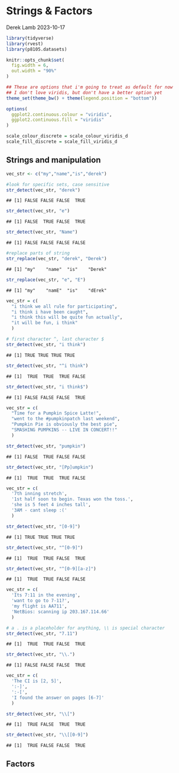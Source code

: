 Strings & Factors
================
Derek Lamb
2023-10-17

``` r
library(tidyverse)
library(rvest)
library(p8105.datasets)

knitr::opts_chunk$set(
  fig.width = 6,
  out.width = "90%"
)

## These are options that i'm going to treat as default for now
## I don't love viridis, but don't have a better option yet
theme_set(theme_bw() + theme(legend.position = "bottom"))

options(
  ggplot2.continuous.colour = "viridis",
  ggplot2.continuous.fill = "viridis"
)

scale_colour_discrete = scale_colour_viridis_d
scale_fill_discrete = scale_fill_viridis_d
```

## Strings and manipulation

``` r
vec_str <- c("my","name","is","derek")

#look for specific sets, case sensitive
str_detect(vec_str, "derek")
```

    ## [1] FALSE FALSE FALSE  TRUE

``` r
str_detect(vec_str, "e")
```

    ## [1] FALSE  TRUE FALSE  TRUE

``` r
str_detect(vec_str, "Name")
```

    ## [1] FALSE FALSE FALSE FALSE

``` r
#replace parts of string
str_replace(vec_str, "derek", "Derek")
```

    ## [1] "my"    "name"  "is"    "Derek"

``` r
str_replace(vec_str, "e", "E")
```

    ## [1] "my"    "namE"  "is"    "dErek"

``` r
vec_str = c(
  "i think we all rule for participating",
  "i think i have been caught",
  "i think this will be quite fun actually",
  "it will be fun, i think"
  )

# first character ^, last character $
str_detect(vec_str, "i think")
```

    ## [1] TRUE TRUE TRUE TRUE

``` r
str_detect(vec_str, "^i think")
```

    ## [1]  TRUE  TRUE  TRUE FALSE

``` r
str_detect(vec_str, "i think$")
```

    ## [1] FALSE FALSE FALSE  TRUE

``` r
vec_str = c(
  "Time for a Pumpkin Spice Latte!",
  "went to the #pumpkinpatch last weekend",
  "Pumpkin Pie is obviously the best pie",
  "SMASHING PUMPKINS -- LIVE IN CONCERT!!"
  )

str_detect(vec_str, "pumpkin")
```

    ## [1] FALSE  TRUE FALSE FALSE

``` r
str_detect(vec_str, "[Pp]umpkin")
```

    ## [1]  TRUE  TRUE  TRUE FALSE

``` r
vec_str = c(
  '7th inning stretch',
  '1st half soon to begin. Texas won the toss.',
  'she is 5 feet 4 inches tall',
  '3AM - cant sleep :('
  )

str_detect(vec_str, "[0-9]")
```

    ## [1] TRUE TRUE TRUE TRUE

``` r
str_detect(vec_str, "^[0-9]")
```

    ## [1]  TRUE  TRUE FALSE  TRUE

``` r
str_detect(vec_str, "^[0-9][a-z]")
```

    ## [1]  TRUE  TRUE FALSE FALSE

``` r
vec_str = c(
  'Its 7:11 in the evening',
  'want to go to 7-11?',
  'my flight is AA711',
  'NetBios: scanning ip 203.167.114.66'
  )

# a . is a placeholder for anything, \\ is special character
str_detect(vec_str, "7.11")
```

    ## [1]  TRUE  TRUE FALSE  TRUE

``` r
str_detect(vec_str, "\\.")
```

    ## [1] FALSE FALSE FALSE  TRUE

``` r
vec_str = c(
  'The CI is [2, 5]',
  ':-]',
  ':-[',
  'I found the answer on pages [6-7]'
  )

str_detect(vec_str, "\\[")
```

    ## [1]  TRUE FALSE  TRUE  TRUE

``` r
str_detect(vec_str, "\\[[0-9]")
```

    ## [1]  TRUE FALSE FALSE  TRUE

## Factors
